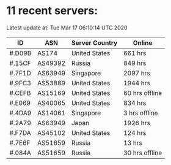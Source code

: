 # 11 recent servers:

Latest update at: Tue Mar 17 06:10:14 UTC 2020

| ID | ASN | Server Country | Online |
| -- | --- | -------------- | ------ |
| #.D09B | AS174 | United States | 661 hrs |
| #.15CF | AS49392 | Russia | 849 hrs |
| #.7F1D | AS63949 | Singapore | 2097 hrs |
| #.9FC3 | AS53889 | United States | 1944 hrs |
| #.CEFB | AS15169 | United States | 60 hrs offline |
| #.E069 | AS40065 | United States | 834 hrs |
| #.4DA9 | AS14061 | Singapore | 3 hrs offline |
| #.2A79 | AS63949 | Japan | 1926 hrs |
| #.F7DA | AS45102 | United States | 124 hrs |
| #.7E6F | AS51659 | Russia | 13 hrs |
| #.084A | AS51659 | Russia | 30 hrs offline |

